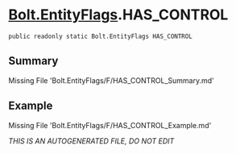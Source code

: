 # [Bolt.EntityFlags](Types/Bolt.EntityFlags.md).HAS_CONTROL
`public readonly static Bolt.EntityFlags HAS_CONTROL`
## Summary
Missing File 'Bolt.EntityFlags/F/HAS_CONTROL_Summary.md'
## Example
Missing File 'Bolt.EntityFlags/F/HAS_CONTROL_Example.md'

*THIS IS AN AUTOGENERATED FILE, DO NOT EDIT*

